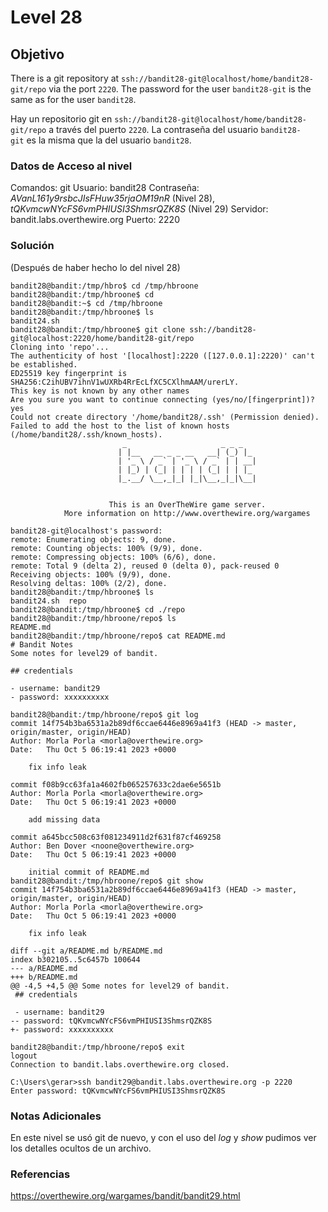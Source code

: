 # Level 28
## Objetivo
There is a git repository at `ssh://bandit28-git@localhost/home/bandit28-git/repo` via the port `2220`. The password for the user `bandit28-git` is the same as for the user `bandit28`.

Hay un repositorio git en `ssh://bandit28-git@localhost/home/bandit28-git/repo` a través del puerto `2220`. La contraseña del usuario `bandit28-git` es la misma que la del usuario `bandit28`.

### Datos de Acceso al nivel
Comandos: git
Usuario: bandit28
Contraseña: *AVanL161y9rsbcJIsFHuw35rjaOM19nR* (Nivel 28), *tQKvmcwNYcFS6vmPHIUSI3ShmsrQZK8S* (Nivel 29)
Servidor: bandit.labs.overthewire.org
Puerto: 2220
### Solución
(Después de haber hecho lo del nivel 28)
```
bandit28@bandit:/tmp/hbro$ cd /tmp/hbroone
bandit28@bandit:/tmp/hbroone$ cd
bandit28@bandit:~$ cd /tmp/hbroone
bandit28@bandit:/tmp/hbroone$ ls
bandit24.sh
bandit28@bandit:/tmp/hbroone$ git clone ssh://bandit28-git@localhost:2220/home/bandit28-git/repo
Cloning into 'repo'...
The authenticity of host '[localhost]:2220 ([127.0.0.1]:2220)' can't be established.
ED25519 key fingerprint is SHA256:C2ihUBV7ihnV1wUXRb4RrEcLfXC5CXlhmAAM/urerLY.
This key is not known by any other names
Are you sure you want to continue connecting (yes/no/[fingerprint])? yes
Could not create directory '/home/bandit28/.ssh' (Permission denied).
Failed to add the host to the list of known hosts (/home/bandit28/.ssh/known_hosts).
                         _                     _ _ _
                        | |__   __ _ _ __   __| (_) |_
                        | '_ \ / _` | '_ \ / _` | | __|
                        | |_) | (_| | | | | (_| | | |_
                        |_.__/ \__,_|_| |_|\__,_|_|\__|


                      This is an OverTheWire game server.
            More information on http://www.overthewire.org/wargames

bandit28-git@localhost's password:
remote: Enumerating objects: 9, done.
remote: Counting objects: 100% (9/9), done.
remote: Compressing objects: 100% (6/6), done.
remote: Total 9 (delta 2), reused 0 (delta 0), pack-reused 0
Receiving objects: 100% (9/9), done.
Resolving deltas: 100% (2/2), done.
bandit28@bandit:/tmp/hbroone$ ls
bandit24.sh  repo
bandit28@bandit:/tmp/hbroone$ cd ./repo
bandit28@bandit:/tmp/hbroone/repo$ ls
README.md
bandit28@bandit:/tmp/hbroone/repo$ cat README.md
# Bandit Notes
Some notes for level29 of bandit.

## credentials

- username: bandit29
- password: xxxxxxxxxx

bandit28@bandit:/tmp/hbroone/repo$ git log
commit 14f754b3ba6531a2b89df6ccae6446e8969a41f3 (HEAD -> master, origin/master, origin/HEAD)
Author: Morla Porla <morla@overthewire.org>
Date:   Thu Oct 5 06:19:41 2023 +0000

    fix info leak

commit f08b9cc63fa1a4602fb065257633c2dae6e5651b
Author: Morla Porla <morla@overthewire.org>
Date:   Thu Oct 5 06:19:41 2023 +0000

    add missing data

commit a645bcc508c63f081234911d2f631f87cf469258
Author: Ben Dover <noone@overthewire.org>
Date:   Thu Oct 5 06:19:41 2023 +0000

    initial commit of README.md
bandit28@bandit:/tmp/hbroone/repo$ git show
commit 14f754b3ba6531a2b89df6ccae6446e8969a41f3 (HEAD -> master, origin/master, origin/HEAD)
Author: Morla Porla <morla@overthewire.org>
Date:   Thu Oct 5 06:19:41 2023 +0000

    fix info leak

diff --git a/README.md b/README.md
index b302105..5c6457b 100644
--- a/README.md
+++ b/README.md
@@ -4,5 +4,5 @@ Some notes for level29 of bandit.
 ## credentials

 - username: bandit29
-- password: tQKvmcwNYcFS6vmPHIUSI3ShmsrQZK8S
+- password: xxxxxxxxxx

bandit28@bandit:/tmp/hbroone/repo$ exit
logout
Connection to bandit.labs.overthewire.org closed.

C:\Users\gerar>ssh bandit29@bandit.labs.overthewire.org -p 2220
Enter password: tQKvmcwNYcFS6vmPHIUSI3ShmsrQZK8S
```
### Notas Adicionales
En este nivel se usó git de nuevo, y con el uso del *log* y *show* pudimos ver los detalles ocultos de un archivo.
### Referencias
https://overthewire.org/wargames/bandit/bandit29.html